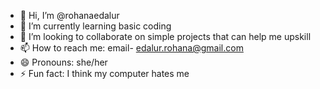 - 👋 Hi, I’m @rohanaedalur
- 🌱 I’m currently learning basic coding
- 💞️ I’m looking to collaborate on simple projects that can help me upskill
- 📫 How to reach me: email- edalur.rohana@gmail.com
- 😄 Pronouns: she/her
- ⚡ Fun fact: I think my computer hates me

<!---
rohanaedalur/rohanaedalur is a ✨ special ✨ repository because its `README.md` (this file) appears on your GitHub profile.
You can click the Preview link to take a look at your changes.
--->
